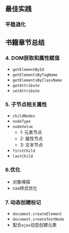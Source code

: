 ## 最佳实践

### 平稳退化

## 书籍章节总结

### 4. DOM获取和属性赋值

- `getElementById`
- `getElementsByTagName`
- `getElementsByClassName`
- `getAttribute`
- `setAttribute`

### 5. 子节点相关属性

- `childNodes`
- `nodeType`
- `nodeValue`
  - 1: 元素节点
  - 2: 属性节点
  - 3: 文本节点
- `firstChild`
- `lastChild`

### 6.优化

- 对象嗅探
- css样式优化

### 7. 动态创建标记

- `document.createElement`
- `document.createTextNode`
- 配合`ajax`动态创建元素